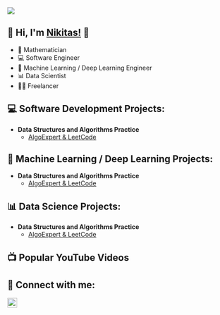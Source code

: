 <img src="https://visitor-badge-reloaded.herokuapp.com/badge?page_id=NikitasMaragkos.NikitasMaragkos&color=00df00">     

## 👋 Hi, I'm <a href="www.linkedin.com/in/nikitas-maragkos-215279173">Nikitas!</a> 👋

- 📐 Mathematician
- 💻 Software Engineer
- 🧠 Machine Learning / Deep Learning Engineer
- 📊 Data Scientist
- 👨‍💻 Freelancer

<h2>💻 Software Development Projects:</h2>

- <b>Data Structures and Algorithms Practice</b>
  - [AlgoExpert & LeetCode](https://github.com/NikitasMaragkos/Algorithm_Problems)




<h2>🧠 Machine Learning / Deep Learning Projects:</h2>

- <b>Data Structures and Algorithms Practice</b>
  - [AlgoExpert & LeetCode](https://github.com/NikitasMaragkos/Algorithm_Problems)


<h2>📊 Data Science Projects:</h2>

- <b>Data Structures and Algorithms Practice</b>
  - [AlgoExpert & LeetCode](https://github.com/NikitasMaragkos/Algorithm_Problems)



<h2>📺 Popular YouTube Videos</h2>



<h2> 🤳 Connect with me:</h2>

[<img align="left" alt="NikitasMaragkos | LinkedIn" width="22px" src="https://cdn.jsdelivr.net/npm/simple-icons@v3/icons/linkedin.svg" />](https://linkedin.com/in/nikitas-maragkos-215279173)


<!--
[<img align="left" alt="JoshMadakor | YouTube" width="22px" src="https://cdn.jsdelivr.net/npm/simple-icons@v3/icons/youtube.svg" />][youtube]
[<img align="left" alt="JoshMadakor | Twitter" width="22px" src="https://cdn.jsdelivr.net/npm/simple-icons@v3/icons/twitter.svg" />][twitter]

[<img align="left" alt="JoshMadakor | Instagram" width="22px" src="https://cdn.jsdelivr.net/npm/simple-icons@v3/icons/instagram.svg" />][instagram]

[twitter]: https://twitter.com/joshmadakor
[youtube]: https://www.youtube.com/c/joshmadakor
[instagram]: https://www.instagram.com/joshmadakor/

-->

  <!--
- <b>Full Stack Web App (React, NodeJS, Azure, and Machine Learning Components)</b>
  - [Image Analysis Middleware](https://github.com/joshmadakor1/4chan-Image-Analysis-Middleware-C964) <b><i>(Potentially NSFW)</b></i>
- <b>PowerShell</b>
  - [Windows EventLog: Failed RDP Logins Source IP to full GeoData Conversion](https://github.com/joshmadakor1/Sentinel-Lab)
  - [JWipe (Disk Wiping Utility)](https://github.com/joshmadakor1/Jwipe.PowerShell)
  - [Active Directory Bulk User Creation](https://github.com/joshmadakor1/AD_PS)
  - [FIM (File Integrity Monitor)](https://github.com/joshmadakor1/PowerShell-Integrity-FIM)
- <b>C# (.NET Desktop Applications)</b>
  - [Ransomware Proof of Concept (Encrypter)](https://github.com/joshmadakor1/EncrypterPOC)
  - [Ransomware Proof of Concept (Decrypter)](https://github.com/joshmadakor1/DecrypterPOC)
  - [Keylogger with Email Capability](https://github.com/joshmadakor1/Key-Logger-With-Email)
- <b>Python</b>
  - [Package Delivery Application (Datastructures and Algorithms Demo)](https://github.com/joshmadakor1/Package-Delivery-Pathfinding-Algorithm)
-->
  
  


<!--
- [How to get into Cybersecurity Starting From Zero](https://www.youtube.com/watch?v=a83ASGn_V_s)
- [A Day in the Life of a Cybersecurity Anayst](https://www.youtube.com/watch?v=uHy3oM7NnoU)
- [How to Create a KeyLogger (C#)](https://www.youtube.com/watch?v=N-L9hklSlNk)
- [Ransomware Demonstration (C#)](https://www.youtube.com/watch?v=OfvdQeh79s0)
- [Is WGU Legit?](https://www.youtube.com/watch?v=E2MwRWxDBkA)
-->




<!--
**joshmadakor1/joshmadakor1** is a ✨ _special_ ✨ repository because its `README.md` (this file) appears on your GitHub profile.

Here are some ideas to get you started:

- 🔭 I’m currently working on ...
- 🌱 I’m currently learning ...
- 👯 I’m looking to collaborate on ...
- 🤔 I’m looking for help with ...
- 💬 Ask me about ...
- 📫 How to reach me: ...
- 😄 Pronouns: ...
- ⚡ Fun fact: ...
-->
